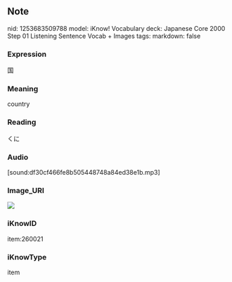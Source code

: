 ## Note
nid: 1253683509788
model: iKnow! Vocabulary
deck: Japanese Core 2000 Step 01 Listening Sentence Vocab + Images
tags: 
markdown: false

### Expression
国

### Meaning
country

### Reading
くに

### Audio
[sound:df30cf466fe8b505448748a84ed38e1b.mp3]

### Image_URI
<!DOCTYPE html>
<title></title>
<img src="ddb1a2c802c7f1e4b6588e39adfb27e0.jpg">



### iKnowID
item:260021

### iKnowType
item

